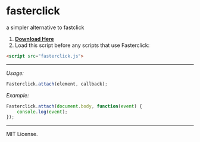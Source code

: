 # fasterclick
a simpler alternative to fastclick

1. **[Download Here](https://github.com/jdh11235/fasterclick/releases)**
2. Load this script before any scripts that use Fasterclick:
```html
<script src="fasterclick.js">
```

___

*Usage:*
```javascript
Fasterclick.attach(element, callback);
```

*Example:*
```javascript
Fasterclick.attach(document.body, function(event) {
	console.log(event);
});
```

___

MIT License.

